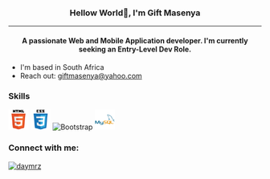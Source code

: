 <h3 align="center">Hellow World👋, I'm Gift Masenya</h3>
<hr>
<h4 align="center">A passionate Web and Mobile Application developer. I'm currently seeking an Entry-Level Dev Role.</h4>
<ul>
  <li>I'm based in South Africa</li>
  <li>Reach out: <a href="">giftmasenya@yahoo.com</a></li>
</ul>

<h3>Skills</h3>

<p align="left">
<img src="https://raw.githubusercontent.com/devicons/devicon/master/icons/html5/html5-original-wordmark.svg" alt="html5" width="40" height="40" style="max-width: 100%;">
<img src="https://raw.githubusercontent.com/devicons/devicon/master/icons/css3/css3-original-wordmark.svg" alt="css3" width="40" height="40" style="max-width: 100%;">
<img src="https://raw.githubusercontent.com/danielcranney/readme-generator/main/public/icons/skills/bootstrap-colored.svg" width="36" height="36" alt="Bootstrap" style="max-width: 100%;">
  <img src="https://raw.githubusercontent.com/devicons/devicon/master/icons/mysql/mysql-original-wordmark.svg" alt="mysql" width="40" height="40" style="max-width: 100%;">
</p>

<h3>Connect with me:</h3>
<a href="https://www.linkedin.com/in/gift-masenya-389a0113a/">
<img align="center" src="https://raw.githubusercontent.com/rahuldkjain/github-profile-readme-generator/master/src/images/icons/Social/linked-in-alt.svg" alt="daymrz" height="30" width="40" style="max-width: 100%;">
</a>
